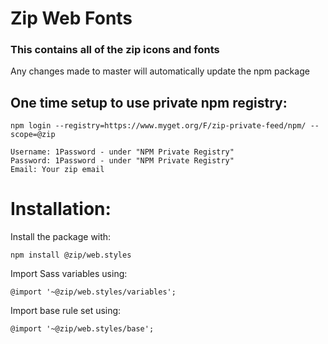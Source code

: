# Zip Web Fonts

### This contains all of the zip icons and fonts  

Any changes made to master will automatically update the npm package

## One time setup to use private npm registry:

```
npm login --registry=https://www.myget.org/F/zip-private-feed/npm/ --scope=@zip

Username: 1Password - under "NPM Private Registry"
Password: 1Password - under "NPM Private Registry"
Email: Your zip email
```

# Installation:

Install the package with:
```
npm install @zip/web.styles
```

Import Sass variables using:
```
@import '~@zip/web.styles/variables';
```

Import base rule set using:
```
@import '~@zip/web.styles/base';
```